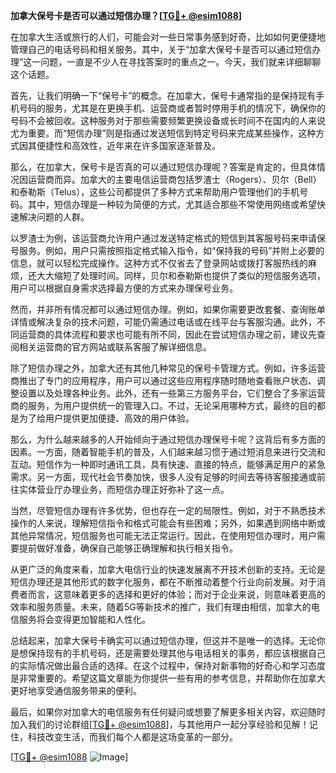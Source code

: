 **加拿大保号卡是否可以通过短信办理？[[TG💪+ @esim1088](https://t.me/s/esim1088)]**

在加拿大生活或旅行的人们，可能会对一些日常事务感到好奇，比如如何更便捷地管理自己的电话号码和相关服务。其中，关于“加拿大保号卡是否可以通过短信办理”这一问题，一直是不少人在寻找答案时的重点之一。今天，我们就来详细聊聊这个话题。

首先，让我们明确一下“保号卡”的概念。在加拿大，保号卡通常指的是保持现有手机号码的服务，尤其是在更换手机、运营商或者暂时停用手机的情况下，确保你的号码不会被回收。这种服务对于那些需要频繁更换设备或长时间不在国内的人来说尤为重要。而“短信办理”则是指通过发送短信到特定号码来完成某些操作，这种方式因其便捷性和高效性，近年来在许多国家逐渐普及。

那么，在加拿大，保号卡是否真的可以通过短信办理呢？答案是肯定的，但具体情况因运营商而异。加拿大的主要电信运营商包括罗渣士（Rogers）、贝尔（Bell）和泰勒斯（Telus），这些公司都提供了多种方式来帮助用户管理他们的手机号码。其中，短信办理是一种较为简便的方式，尤其适合那些不常使用网络或希望快速解决问题的人群。

以罗渣士为例，该运营商允许用户通过发送特定格式的短信到其客服号码来申请保号服务。例如，用户只需按照指定格式输入指令，如“保持我的号码”并附上必要的信息，就可以轻松完成操作。这种方式不仅省去了登录网站或拨打客服热线的麻烦，还大大缩短了处理时间。同样，贝尔和泰勒斯也提供了类似的短信服务选项，用户可以根据自身需求选择最方便的方式来办理保号业务。

然而，并非所有情况都可以通过短信办理。例如，如果你需要更改套餐、查询账单详情或解决复杂的技术问题，可能仍需通过电话或在线平台与客服沟通。此外，不同运营商的具体流程和要求也可能有所不同，因此在尝试短信办理之前，建议先查阅相关运营商的官方网站或联系客服了解详细信息。

除了短信办理之外，加拿大还有其他几种常见的保号卡管理方式。例如，许多运营商推出了专门的应用程序，用户可以通过这些应用程序随时随地查看账户状态、调整设置以及处理各种业务。此外，还有一些第三方服务平台，它们整合了多家运营商的服务，为用户提供统一的管理入口。不过，无论采用哪种方式，最终的目的都是为了给用户提供更加便捷、高效的用户体验。

那么，为什么越来越多的人开始倾向于通过短信办理保号卡呢？这背后有多方面的因素。一方面，随着智能手机的普及，人们越来越习惯于通过短消息来进行交流和互动。短信作为一种即时通讯工具，具有快速、直接的特点，能够满足用户的紧急需求。另一方面，现代社会节奏加快，很多人没有足够的时间去等待客服接通或前往实体营业厅办理业务，而短信办理正好弥补了这一点。

当然，尽管短信办理有许多优势，但也存在一定的局限性。例如，对于不熟悉技术操作的人来说，理解短信指令和格式可能会有些困难；另外，如果遇到网络中断或其他异常情况，短信服务也可能无法正常运行。因此，在使用短信办理时，用户需要提前做好准备，确保自己能够正确理解和执行相关指令。

从更广泛的角度来看，加拿大电信行业的快速发展离不开技术创新的支持。无论是短信办理还是其他形式的数字化服务，都在不断推动着整个行业向前发展。对于消费者而言，这意味着更多的选择和更好的体验；而对于企业来说，则意味着更高的效率和服务质量。未来，随着5G等新技术的推广，我们有理由相信，加拿大的电信服务将会变得更加智能和人性化。

总结起来，加拿大保号卡确实可以通过短信办理，但这并不是唯一的选择。无论你是想保持现有的手机号码，还是需要处理其他与电话相关的事务，都应该根据自己的实际情况做出最合适的选择。在这个过程中，保持对新事物的好奇心和学习态度是非常重要的。希望这篇文章能为你提供一些有用的参考信息，并帮助你在加拿大更好地享受通信服务带来的便利。

最后，如果你对加拿大的电信服务有任何疑问或想要了解更多相关内容，欢迎随时加入我们的讨论群组[[TG💪+ @esim1088](https://t.me/s/esim1088)]，与其他用户一起分享经验和见解！记住，科技改变生活，而我们每个人都是这场变革的一部分。

[[TG💪+ @esim1088](https://t.me/s/esim1088) ![Image](https://i.postimg.cc/4NQfJmqS/Snipaste-2025-05-13-00-14-12.png)]